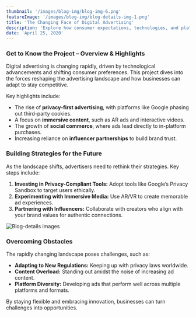 ```yaml
---
thumbnail: '/images/blog-img/blog-img-6.png'
featureImage: '/images/blog-img/blog-details-img-1.png'
title: 'The Changing Face of Digital Advertising'
description: 'Explore how consumer expectations, technologies, and platforms are reshaping digital advertising in 2024.'
date: 'April 25, 2020'
---
```


### Get to Know the Project – Overview & Highlights

Digital advertising is changing rapidly, driven by technological advancements and shifting consumer preferences. This project dives into the forces reshaping the advertising landscape and how businesses can adapt to stay competitive.

Key highlights include:

- The rise of **privacy-first advertising**, with platforms like Google phasing out third-party cookies.
- A focus on **immersive content**, such as AR ads and interactive videos.
- The growth of **social commerce**, where ads lead directly to in-platform purchases.
- Increasing reliance on **influencer partnerships** to build brand trust.

### Building Strategies for the Future

As the landscape shifts, advertisers need to rethink their strategies. Key steps include:

1. **Investing in Privacy-Compliant Tools:** Adopt tools like Google’s Privacy Sandbox to target users ethically.
2. **Experimenting with Immersive Media:** Use AR/VR to create memorable ad experiences.
3. **Partnering with Influencers:** Collaborate with creators who align with your brand values for authentic connections.

![Blog-details images](/images/services/services-details-img.png)

### Overcoming Obstacles

The rapidly changing landscape poses challenges, such as:

- **Adapting to New Regulations:** Keeping up with privacy laws worldwide.
- **Content Overload:** Standing out amidst the noise of increasing ad content.
- **Platform Diversity:** Developing ads that perform well across multiple platforms and formats.

By staying flexible and embracing innovation, businesses can turn challenges into opportunities.
